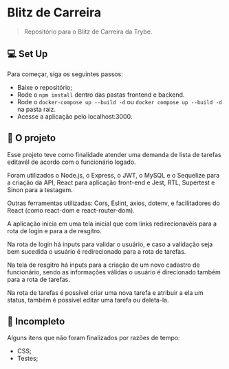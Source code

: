 # Blitz de Carreira

> Repositório para o Blitz de Carreira da Trybe.

## 💻 Set Up

Para começar, siga os seguintes passos:
* Baixe o repositório;
* Rode o ```npm install``` dentro das pastas frontend e backend.
* Rode o ```docker-compose up --build -d``` ou ```docker compose up --build -d``` na pasta raiz.
* Acesse a aplicação pelo localhost:3000.

## 🚀 O projeto

Esse projeto teve como finalidade atender uma demanda de lista de tarefas editavél de acordo com o funcionário logado.

Foram utilizados o Node.js, o Express, o JWT, o MySQL e o Sequelize para a criação da API, React para aplicação front-end e Jest, RTL, Supertest e Sinon para a testagem.

Outras ferramentas utilizadas: Cors, Eslint, axios, dotenv, e facilitadores do React (como react-dom e react-router-dom).

A aplicação inicia em uma tela inicial que com links redirecionavéis para a rota de login e para a de resgitro.

Na rota de login há inputs para validar o usuário, e caso a validação seja bem sucedida o usuário é redirecionado para a rota de tarefas.

Na tela de resgitro há inputs para a criação de um novo cadastro de funcionário, sendo as informações válidas o usuário é direcionado também para a rota de tarefas.

Na rota de tarefas é possível criar uma nova tarefa e atribuir a ela um status, também é possível editar uma tarefa ou deleta-la.

## 📝 Incompleto

Alguns itens que não foram finalizados por razões de tempo:
* CSS;
* Testes;
